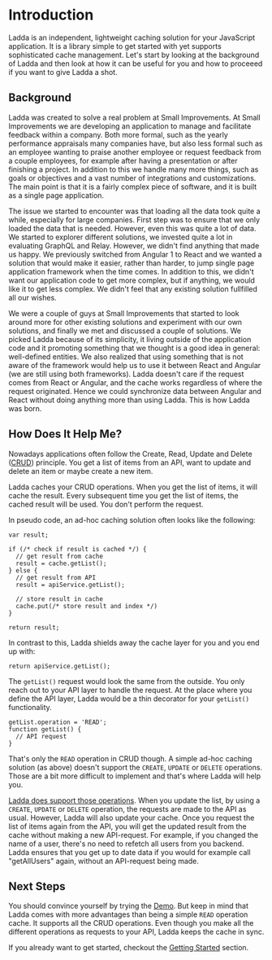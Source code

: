 # Introduction
Ladda is an independent, lightweight caching solution for your JavaScript application. It is a library simple to get started with yet supports sophisticated cache management. Let's start by looking at the background of Ladda and then look at how it can be useful for you and how to proceeed if you want to give Ladda a shot.

## Background
Ladda was created to solve a real problem at Small Improvements. At Small Improvements we are developing an application to manage and facilitate feedback within a company. Both more formal, such as the yearly performance appraisals many companies have, but also less formal such as an employee wanting to praise another employee or request feedback from a couple employees, for example after having a presentation or after finishing a project. In addition to this we handle many more things, such as goals or objectives and a vast number of integrations and customizations. The main point is that it is a fairly complex piece of software, and it is built as a single page application.

The issue we started to encounter was that loading all the data took quite a while, especially for large companies. First step was to ensure that we only loaded the data that is needed. However, even this was quite a lot of data. We started to explorer different solutions, we invested quite a lot in evaluating GraphQL and Relay. However, we didn't find anything that made us happy. We previously switched from Angular 1 to React and we wanted a solution that would make it easier, rather than harder, to jump single page application framework when the time comes. In addition to this, we didn't want our application code to get more complex, but if anything, we would like it to get less complex. We didn't feel that any existing solution fullfilled all our wishes.

We were a couple of guys at Small Improvements that started to look around more for other existing solutions and experiment with our own solutions, and finally we met and discussed a couple of solutions. We picked Ladda because of its simplicity, it living outside of the application code and it promoting something that we thought is a good idea in general: well-defined entities. We also realized that using something that is not aware of the framework would help us to use it between React and Angular (we are still using both frameworks). Ladda doesn't care if the request comes from React or Angular, and the cache works regardless of where the request originated. Hence we could synchronize data between Angular and React without doing anything more than using Ladda. This is how Ladda was born. 

## How Does It Help Me?

Nowadays applications often follow the Create, Read, Update and Delete ([CRUD](https://en.wikipedia.org/wiki/Create,_read,_update_and_delete)) principle. You get a list of items from an API, want to update and delete an item or maybe create a new item.

Ladda caches your CRUD operations. When you get the list of items, it will cache the result. Every subsequent time you get the list of items, the cached result will be used. You don't perform the request.

In pseudo code, an ad-hoc caching solution often looks like the following:

```
var result;

if (/* check if result is cached */) {
  // get result from cache
  result = cache.getList();
} else {
  // get result from API
  result = apiService.getList();

  // store result in cache
  cache.put(/* store result and index */)
}

return result;
```

In contrast to this, Ladda shields away the cache layer for you and you end up with:

```
return apiService.getList();
```

The `getList()` request would look the same from the outside. You only reach out to your API layer to handle the request. At the place where you define the API layer, Ladda would be a thin decorator for your `getList()` functionality.

```
getList.operation = 'READ';
function getList() {
  // API request
}
```

That's only the `READ` operation in CRUD though. A simple ad-hoc caching solution (as above) doesn't support the `CREATE`, `UPDATE` or `DELETE` operations. Those are a bit more difficult to implement and that's where Ladda will help you. 

[Ladda does support those operations](/docs/basics/Operations.md). When you update the list, by using a `CREATE`, `UPDATE` or `DELETE` operation, the requests are made to the API as usual. However, Ladda will also update your cache. Once you request the list of items again from the API, you will get the updated result from the cache without making a new API-request. For example, if you changed the name of a user, there's no need to refetch all users from you backend. Ladda ensures that you get up to date data if you would for example call "getAllUsers" again, without an API-request being made.

## Next Steps
You should convince yourself by trying the [Demo](/docs/Demo.md). But keep in mind that Ladda comes with more advantages than being a simple `READ` operation cache. It supports all the CRUD operations. Even though you make all the different operations as requests to your API, Ladda keeps the cache in sync.

If you already want to get started, checkout the [Getting Started](/docs/GettingStarted.md) section.
